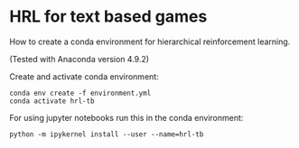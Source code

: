 # HRL for text based games
How to create a conda environment for hierarchical reinforcement learning.

(Tested with Anaconda version 4.9.2)

Create and activate conda environment:
```
conda env create -f environment.yml
conda activate hrl-tb
```

For using jupyter notebooks run this in the conda environment:
```
python -m ipykernel install --user --name=hrl-tb
```